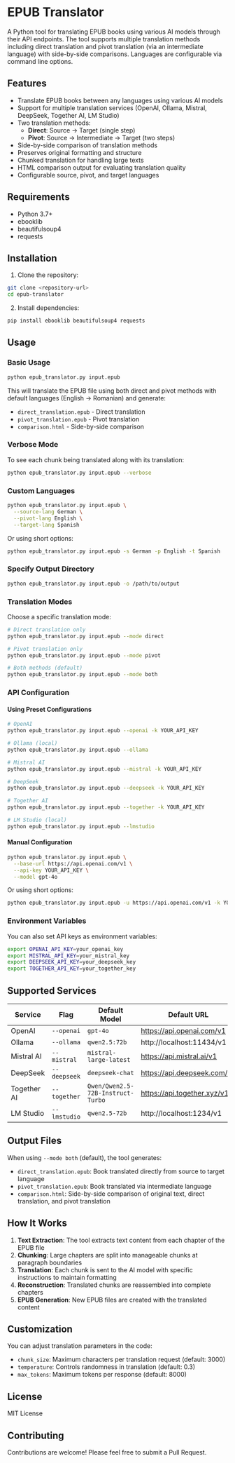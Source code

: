 # EPUB Translator

A Python tool for translating EPUB books using various AI models through their API endpoints. The tool supports multiple translation methods including direct translation and pivot translation (via an intermediate language) with side-by-side comparisons. Languages are configurable via command line options.

## Features

- Translate EPUB books between any languages using various AI models
- Support for multiple translation services (OpenAI, Ollama, Mistral, DeepSeek, Together AI, LM Studio)
- Two translation methods:
  - **Direct**: Source → Target (single step)
  - **Pivot**: Source → Intermediate → Target (two steps)
- Side-by-side comparison of translation methods
- Preserves original formatting and structure
- Chunked translation for handling large texts
- HTML comparison output for evaluating translation quality
- Configurable source, pivot, and target languages

## Requirements

- Python 3.7+
- ebooklib
- beautifulsoup4
- requests

## Installation

1. Clone the repository:
```bash
git clone <repository-url>
cd epub-translator
```

2. Install dependencies:
```bash
pip install ebooklib beautifulsoup4 requests
```

## Usage

### Basic Usage

```bash
python epub_translator.py input.epub
```

This will translate the EPUB file using both direct and pivot methods with default languages (English → Romanian) and generate:
- `direct_translation.epub` - Direct translation
- `pivot_translation.epub` - Pivot translation
- `comparison.html` - Side-by-side comparison

### Verbose Mode

To see each chunk being translated along with its translation:

```bash
python epub_translator.py input.epub --verbose
```

### Custom Languages

```bash
python epub_translator.py input.epub \
  --source-lang German \
  --pivot-lang English \
  --target-lang Spanish
```

Or using short options:
```bash
python epub_translator.py input.epub -s German -p English -t Spanish
```

### Specify Output Directory

```bash
python epub_translator.py input.epub -o /path/to/output
```

### Translation Modes

Choose a specific translation mode:
```bash
# Direct translation only
python epub_translator.py input.epub --mode direct

# Pivot translation only
python epub_translator.py input.epub --mode pivot

# Both methods (default)
python epub_translator.py input.epub --mode both
```

### API Configuration

#### Using Preset Configurations

```bash
# OpenAI
python epub_translator.py input.epub --openai -k YOUR_API_KEY

# Ollama (local)
python epub_translator.py input.epub --ollama

# Mistral AI
python epub_translator.py input.epub --mistral -k YOUR_API_KEY

# DeepSeek
python epub_translator.py input.epub --deepseek -k YOUR_API_KEY

# Together AI
python epub_translator.py input.epub --together -k YOUR_API_KEY

# LM Studio (local)
python epub_translator.py input.epub --lmstudio
```

#### Manual Configuration

```bash
python epub_translator.py input.epub \
  --base-url https://api.openai.com/v1 \
  --api-key YOUR_API_KEY \
  --model gpt-4o
```

Or using short options:
```bash
python epub_translator.py input.epub -u https://api.openai.com/v1 -k YOUR_API_KEY -m gpt-4o
```

### Environment Variables

You can also set API keys as environment variables:
```bash
export OPENAI_API_KEY=your_openai_key
export MISTRAL_API_KEY=your_mistral_key
export DEEPSEEK_API_KEY=your_deepseek_key
export TOGETHER_API_KEY=your_together_key
```

## Supported Services

| Service      | Flag        | Default Model     | Default URL              |
|--------------|-------------|-------------------|--------------------------|
| OpenAI       | `--openai`  | `gpt-4o`          | https://api.openai.com/v1 |
| Ollama       | `--ollama`  | `qwen2.5:72b`     | http://localhost:11434/v1 |
| Mistral AI   | `--mistral` | `mistral-large-latest` | https://api.mistral.ai/v1 |
| DeepSeek     | `--deepseek`| `deepseek-chat`   | https://api.deepseek.com/v1 |
| Together AI  | `--together`| `Qwen/Qwen2.5-72B-Instruct-Turbo` | https://api.together.xyz/v1 |
| LM Studio    | `--lmstudio`| `qwen2.5-72b`     | http://localhost:1234/v1 |

## Output Files

When using `--mode both` (default), the tool generates:
- `direct_translation.epub`: Book translated directly from source to target language
- `pivot_translation.epub`: Book translated via intermediate language
- `comparison.html`: Side-by-side comparison of original text, direct translation, and pivot translation

## How It Works

1. **Text Extraction**: The tool extracts text content from each chapter of the EPUB file
2. **Chunking**: Large chapters are split into manageable chunks at paragraph boundaries
3. **Translation**: Each chunk is sent to the AI model with specific instructions to maintain formatting
4. **Reconstruction**: Translated chunks are reassembled into complete chapters
5. **EPUB Generation**: New EPUB files are created with the translated content

## Customization

You can adjust translation parameters in the code:
- `chunk_size`: Maximum characters per translation request (default: 3000)
- `temperature`: Controls randomness in translation (default: 0.3)
- `max_tokens`: Maximum tokens per response (default: 8000)

## License

MIT License

## Contributing

Contributions are welcome! Please feel free to submit a Pull Request.
